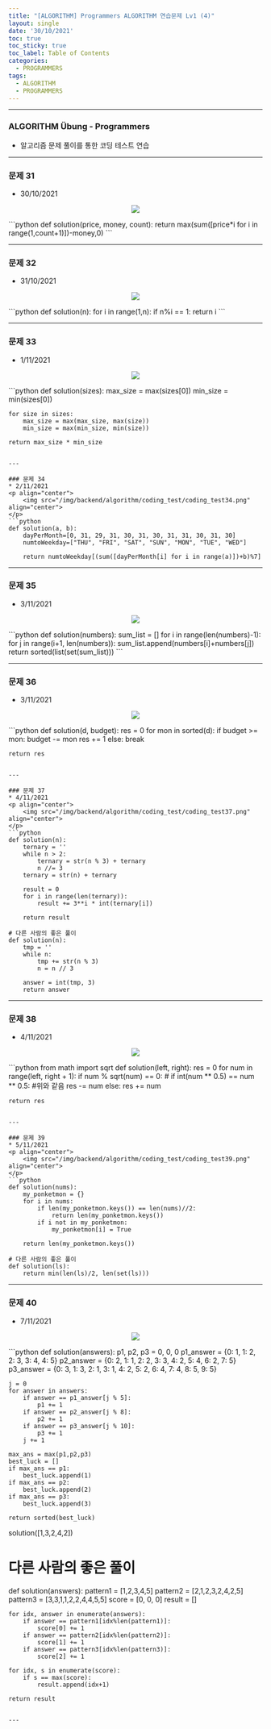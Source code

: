 ```yaml
---
title: "[ALGORITHM] Programmers ALGORITHM 연습문제 Lv1 (4)"
layout: single
date: '30/10/2021'
toc: true
toc_sticky: true
toc_label: Table of Contents
categories:
  - PROGRAMMERS
tags:
  - ALGORITHM
  - PROGRAMMERS
---
```


---
### ALGORITHM Übung - Programmers
* 알고리즘 문제 풀이를 통한 코딩 테스트 연습

---

### 문제 31
* 30/10/2021
<p align="center">
    <img src="/img/backend/algorithm/coding_test/coding_test31.png" align="center">
</p>
```python
def solution(price, money, count):
    return max(sum([price*i for i in range(1,count+1)])-money,0)
```

---

### 문제 32
* 31/10/2021
<p align="center">
    <img src="/img/backend/algorithm/coding_test/coding_test32.png" align="center">
</p>
```python
def solution(n):
    for i in range(1,n):
        if n%i == 1:
            return i
```

---

### 문제 33
* 1/11/2021
<p align="center">
    <img src="/img/backend/algorithm/coding_test/coding_test33.png" align="center">
</p>
```python
def solution(sizes):
    max_size = max(sizes[0])
    min_size = min(sizes[0])
    
    for size in sizes:
        max_size = max(max_size, max(size))
        min_size = max(min_size, min(size))
        
    return max_size * min_size
```

---

### 문제 34
* 2/11/2021
<p align="center">
    <img src="/img/backend/algorithm/coding_test/coding_test34.png" align="center">
</p>
```python
def solution(a, b):
    dayPerMonth=[0, 31, 29, 31, 30, 31, 30, 31, 31, 30, 31, 30]
    numtoWeekday=["THU", "FRI", "SAT", "SUN", "MON", "TUE", "WED"]

    return numtoWeekday[(sum([dayPerMonth[i] for i in range(a)])+b)%7]
```

---

### 문제 35
* 3/11/2021
<p align="center">
    <img src="/img/backend/algorithm/coding_test/coding_test35.png" align="center">
</p>
```python
def solution(numbers):
    sum_list = []
    for i in range(len(numbers)-1):
        for j in range(i+1, len(numbers)):
            sum_list.append(numbers[i]+numbers[j])
    return sorted(list(set(sum_list)))
```

---

### 문제 36
* 3/11/2021
<p align="center">
    <img src="/img/backend/algorithm/coding_test/coding_test36.png" align="center">
</p>
```python
def solution(d, budget):
    res = 0
    for mon in sorted(d):
        if budget >= mon:
            budget -= mon
            res += 1
        else:
            break
    
    return res
```

---

### 문제 37
* 4/11/2021
<p align="center">
    <img src="/img/backend/algorithm/coding_test/coding_test37.png" align="center">
</p>
```python
def solution(n):
    ternary = ''
    while n > 2:
        ternary = str(n % 3) + ternary
        n //= 3
    ternary = str(n) + ternary

    result = 0
    for i in range(len(ternary)):
        result += 3**i * int(ternary[i])

    return result

# 다른 사람의 좋은 풀이
def solution(n):
    tmp = ''
    while n:
        tmp += str(n % 3)
        n = n // 3

    answer = int(tmp, 3)
    return answer
```

---

### 문제 38
* 4/11/2021
<p align="center">
    <img src="/img/backend/algorithm/coding_test/coding_test38.png" align="center">
</p>
```python
from math import sqrt
def solution(left, right):
    res = 0
    for num in range(left, right + 1):
        if num % sqrt(num) == 0:
        # if int(num ** 0.5) == num ** 0.5: #위와 같음
                res -= num
            else:
                res += num

    return res
```

---

### 문제 39
* 5/11/2021
<p align="center">
    <img src="/img/backend/algorithm/coding_test/coding_test39.png" align="center">
</p>
```python
def solution(nums):
    my_ponketmon = {}
    for i in nums:
        if len(my_ponketmon.keys()) == len(nums)//2:
            return len(my_ponketmon.keys())
        if i not in my_ponketmon:
            my_ponketmon[i] = True
    
    return len(my_ponketmon.keys())

# 다른 사람의 좋은 풀이
def solution(ls):
    return min(len(ls)/2, len(set(ls)))
```

---

### 문제 40
* 7/11/2021
<p align="center">
    <img src="/img/backend/algorithm/coding_test/coding_test4.png" align="center">
</p>
```python
def solution(answers):
    p1, p2, p3 = 0, 0, 0
    p1_answer = {0: 1, 1: 2, 2: 3, 3: 4, 4: 5}
    p2_answer = {0: 2, 1: 1, 2: 2, 3: 3, 4: 2, 5: 4, 6: 2, 7: 5}
    p3_answer = {0: 3, 1: 3, 2: 1, 3: 1, 4: 2, 5: 2, 6: 4, 7: 4, 8: 5, 9: 5}

    j = 0
    for answer in answers:
        if answer == p1_answer[j % 5]:
            p1 += 1
        if answer == p2_answer[j % 8]:
            p2 += 1
        if answer == p3_answer[j % 10]:
            p3 += 1
        j += 1

    max_ans = max(p1,p2,p3)
    best_luck = []
    if max_ans == p1:
        best_luck.append(1)
    if max_ans == p2:
        best_luck.append(2)
    if max_ans == p3:
        best_luck.append(3)

    return sorted(best_luck)

solution([1,3,2,4,2])

# 다른 사람의 좋은 풀이
def solution(answers):
    pattern1 = [1,2,3,4,5]
    pattern2 = [2,1,2,3,2,4,2,5]
    pattern3 = [3,3,1,1,2,2,4,4,5,5]
    score = [0, 0, 0]
    result = []

    for idx, answer in enumerate(answers):
        if answer == pattern1[idx%len(pattern1)]:
            score[0] += 1
        if answer == pattern2[idx%len(pattern2)]:
            score[1] += 1
        if answer == pattern3[idx%len(pattern3)]:
            score[2] += 1

    for idx, s in enumerate(score):
        if s == max(score):
            result.append(idx+1)

    return result
```

---